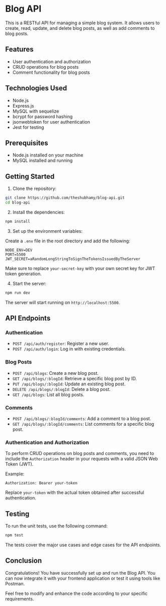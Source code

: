 
# Blog API

This is a RESTful API for managing a simple blog system. It allows users to create, read, update, and delete blog posts, as well as add comments to blog posts.

## Features

- User authentication and authorization
- CRUD operations for blog posts
- Comment functionality for blog posts

## Technologies Used

- Node.js
- Express.js
- MySQL with sequelize
- bcrypt for password hashing
- jsonwebtoken for user authentication
- Jest for testing

## Prerequisites

- Node.js installed on your machine
- MySQL installed and running

## Getting Started

1. Clone the repository:

```bash
git clone https://github.com/theshubhamy/blog-api.git
cd blog-api
```

2. Install the dependencies:

```bash
npm install
```

3. Set up the environment variables:

Create a `.env` file in the root directory and add the following:

```
NODE_ENV=DEV
PORT=5500
JWT_SECRET=aRandomLongStringToSignTheTokensIssuedByTheServer

```

Make sure to replace `your-secret-key` with your own secret key for JWT token generation.

4. Start the server:

```bash
npm run dev
```

The server will start running on `http://localhost:5500`.

## API Endpoints

### Authentication

- `POST /api/auth/register`: Register a new user.
- `POST /api/auth/login`: Log in with existing credentials.

### Blog Posts

- `POST /api/blogs`: Create a new blog post.
- `GET /api/blogs/:blogId`: Retrieve a specific blog post by ID.
- `PUT /api/blogs/:blogId`: Update an existing blog post.
- `DELETE /api/blogs/:blogId`: Delete a blog post.
- `GET /api/blogs`: List all blog posts.

### Comments

- `POST /api/blogs/:blogId/comments`: Add a comment to a blog post.
- `GET /api/blogs/:blogId/comments`: List comments for a specific blog post.

### Authentication and Authorization

To perform CRUD operations on blog posts and comments, you need to include the `Authorization` header in your requests with a valid JSON Web Token (JWT). 

Example:

```
Authorization: Bearer your-token
```

Replace `your-token` with the actual token obtained after successful authentication.

## Testing

To run the unit tests, use the following command:

```bash
npm test
```

The tests cover the major use cases and edge cases for the API endpoints.

## Conclusion

Congratulations! You have successfully set up and run the Blog API. You can now integrate it with your frontend application or test it using tools like Postman.

Feel free to modify and enhance the code according to your specific requirements.